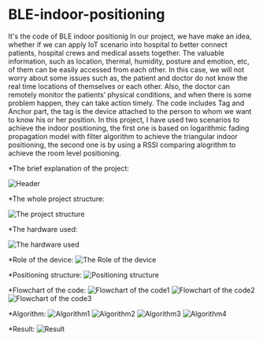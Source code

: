 # BLE-indoor-positioning
It's the code of BLE indoor positionig
In our project, we have make an idea, whether if we can apply IoT scenario into hospital 
to better connect patients, hospital crews and medical assets together. The valuable 
information, such as location, thermal, humidity, posture and emotion, etc, of them can 
be easily accessed from each other. In this case, we will not worry about some issues 
such as, the patient and doctor do not know the real time locations of themselves or 
each other. Also, the doctor can remotely monitor the patients’ physical conditions, and 
when there is some problem happen, they can take action timely. 
The code includes Tag and Anchor part, the tag is the device attached to the person to whom
we want to know his or her position.
In this project, I have used two scenarios to achieve the indoor positioning, the first one
is based on logarithmic fading propagation model with filter algorithm to achieve the 
triangular indoor positioning, the second one is by using a RSSI comparing alogrithm to
achieve the room level positioning.

*The brief explanation of the project:

![Header](https://github.com/OrlandoYan/BLE-based-indoor-positioning-project/blob/master/hh.png )

*The whole project structure:

![The project structure](https://github.com/OrlandoYan/BLE-based-indoor-positioning-project/blob/master/1.png)

*The hardware used:

![The hardware used](https://github.com/OrlandoYan/BLE-based-indoor-positioning-project/blob/master/2.png)

*Role of the device:
![The Role of the device](https://github.com/OrlandoYan/BLE-based-indoor-positioning-project/blob/master/3.png)

*Positioning structure:
![Positioning structure](https://github.com/OrlandoYan/BLE-based-indoor-positioning-project/blob/master/4.png)

*Flowchart of the code:
![Flowchart of the code1](https://github.com/OrlandoYan/BLE-based-indoor-positioning-project/blob/master/5.png)
![Flowchart of the code2](https://github.com/OrlandoYan/BLE-based-indoor-positioning-project/blob/master/6.png)
![Flowchart of the code3](https://github.com/OrlandoYan/BLE-based-indoor-positioning-project/blob/master/7.png)

*Algorithm:
![Algorithm1](https://github.com/OrlandoYan/BLE-based-indoor-positioning-project/blob/master/8.png)
![Algorithm2](https://github.com/OrlandoYan/BLE-based-indoor-positioning-project/blob/master/9.png)
![Algorithm3](https://github.com/OrlandoYan/BLE-based-indoor-positioning-project/blob/master/10.png)
![Algorithm4](https://github.com/OrlandoYan/BLE-based-indoor-positioning-project/blob/master/11.png)

*Result:
![Result](https://github.com/OrlandoYan/BLE-based-indoor-positioning-project/blob/master/12.png)


